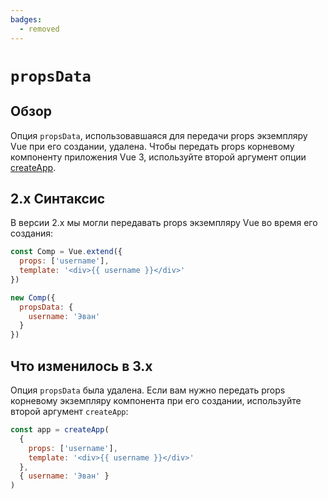 ```yaml
---
badges:
  - removed
---
```


# `propsData` <MigrationBadges :badges="$frontmatter.badges" />

## Обзор

Опция `propsData`, использовавшаяся для передачи props экземпляру Vue при его создании, удалена. Чтобы передать props корневому компоненту приложения Vue 3, используйте второй аргумент опции [createApp](https://ru.vuejs.org/api/application.html#createapp).

## 2.x Синтаксис

В версии 2.x мы могли передавать props экземпляру Vue во время его создания:

```js
const Comp = Vue.extend({
  props: ['username'],
  template: '<div>{{ username }}</div>'
})

new Comp({
  propsData: {
    username: 'Эван'
  }
})
```

## Что изменилось в 3.x

Опция `propsData` была удалена. Если вам нужно передать props корневому экземпляру компонента при его создании, используйте второй аргумент `createApp`:

```js
const app = createApp(
  {
    props: ['username'],
    template: '<div>{{ username }}</div>'
  },
  { username: 'Эван' }
)
```

